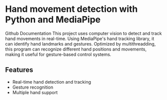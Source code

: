 # Hand movement detection with Python and MediaPipe

Github Documentation
This project uses computer vision to detect and track hand movements in real-time. Using MediaPipe's hand tracking library, it can identify hand landmarks and gestures. Optimized by multithreadding, this program can recognize different hand positions and movements, making it useful for gesture-based control systems.

## Features

- Real-time hand detection and tracking
- Gesture recognition
- Multiple hand support